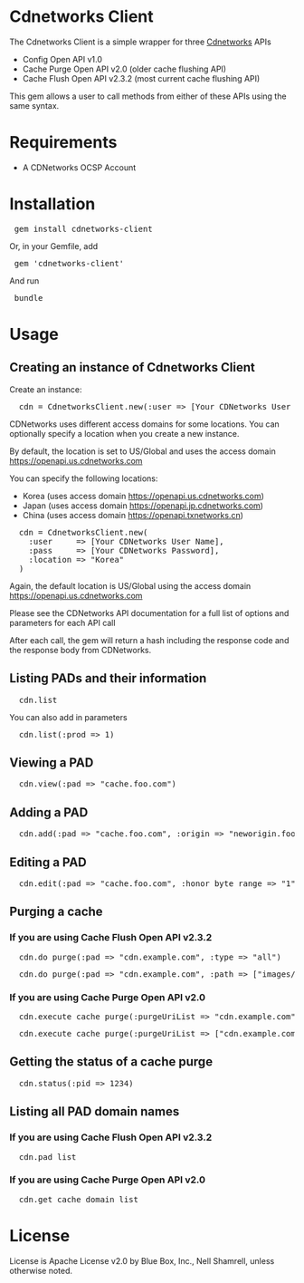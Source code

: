 # Cdnetworks Client

The Cdnetworks Client is a simple wrapper for three [Cdnetworks](http://www.cdnetworks.com/) APIs
* Config Open API v1.0
* Cache Purge Open API v2.0 (older cache flushing API)
* Cache Flush Open API v2.3.2 (most current cache flushing API)

This gem allows a user to call methods from either of these APIs using the same syntax.

# Requirements
* A CDNetworks OCSP Account

# Installation
<pre> gem install cdnetworks-client </pre>

Or, in your Gemfile, add
<pre> gem 'cdnetworks-client' </pre>

And run
<pre> bundle </pre>
# Usage

## Creating an instance of Cdnetworks Client
Create an instance:
<pre>
  cdn = CdnetworksClient.new(:user => [Your CDNetworks User Name], :pass => [Your CDNetworks Password])
</pre>

CDNetworks uses different access domains for some locations.  You can optionally specify a location when you create a new instance.

By default, the location is set to US/Global and uses the access domain https://openapi.us.cdnetworks.com

You can specify the following locations:
* Korea (uses access domain https://openapi.us.cdnetworks.com)
* Japan (uses access domain https://openapi.jp.cdnetworks.com)
* China (uses access domain https://openapi.txnetworks.cn)

<pre>
  cdn = CdnetworksClient.new(
    :user     => [Your CDNetworks User Name],
    :pass     => [Your CDNetworks Password],
    :location => "Korea"
  )
</pre>

Again, the default location is US/Global using the access domain https://openapi.us.cdnetworks.com

Please see the CDNetworks API documentation for a full list of options and parameters for each API call

After each call, the gem will return a hash including the response code and the response body from CDNetworks.

## Listing PADs and their information
<pre>
  cdn.list
</pre>

You can also add in parameters
<pre>
  cdn.list(:prod => 1)
</pre>

## Viewing a PAD
<pre>
  cdn.view(:pad => "cache.foo.com")
</pre>

## Adding a PAD
<pre>
  cdn.add(:pad => "cache.foo.com", :origin => "neworigin.foo.com")
</pre>

## Editing a PAD
<pre>
  cdn.edit(:pad => "cache.foo.com", :honor_byte_range => "1")
</pre>

## Purging a cache

### If you are using Cache Flush Open API v2.3.2

<pre>
  cdn.do_purge(:pad => "cdn.example.com", :type => "all")
</pre>

<pre>
  cdn.do_purge(:pad => "cdn.example.com", :path => ["images/one.jpg", "images/two.jpg"])
</pre>

### If you are using Cache Purge Open API v2.0
<pre>
  cdn.execute_cache_purge(:purgeUriList => "cdn.example.com")
</pre>

<pre>
  cdn.execute_cache_purge(:purgeUriList => ["cdn.example.com", "cdn.foo.com"])
</pre>

## Getting the status of a cache purge
<pre>
  cdn.status(:pid => 1234)
</pre>

## Listing all PAD domain names

### If you are using Cache Flush Open API v2.3.2
<pre>
  cdn.pad_list
</pre>

### If you are using Cache Purge Open API v2.0
<pre>
  cdn.get_cache_domain_list
</pre>

# License
License is Apache License v2.0 by Blue Box, Inc., Nell Shamrell, unless otherwise noted.
